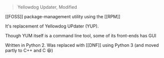 > Yellowdog Updater, Modified

[[FOSS]] package-management utility using the [[RPM]]

It's replacement of Yellowdog UPdater (YUP).

Though YUM itself is a command line tool, some of its front-ends has GUI

Written in Python 2. Was replaced with [[DNF]] using Python 3 (and moved partly to C++ and C 😆)